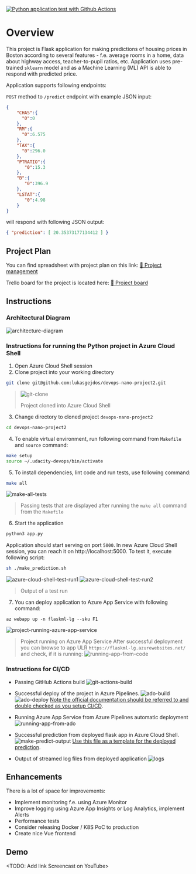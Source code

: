 [![Python application test with Github Actions](https://github.com/lukasgejdos/devops-nano-project2/actions/workflows/pythonapp.yml/badge.svg)](https://github.com/lukasgejdos/devops-nano-project2/actions/workflows/pythonapp.yml)

# Overview

This project is Flask application for making predictions of housing prices in Boston according to several features - f.e. average rooms in a home, data about highway access, teacher-to-pupil ratios, etc. Application uses pre-trained `sklearn` model and as a Machine Learning (ML) API is able to respond with predicted price. 

Application supports following endpoints:

`POST` method to `/predict` endpoint with example JSON input:
```json
{
    "CHAS":{
      "0":0
    },
    "RM":{
      "0":6.575
    },
    "TAX":{
      "0":296.0
    },
    "PTRATIO":{
       "0":15.3
    },
    "B":{
       "0":396.9
    },
    "LSTAT":{
       "0":4.98
    }
}
```
will respond with following JSON output:
```json
{ "prediction": [ 20.35373177134412 ] }
```

## Project Plan
You can find spreadsheet with project plan on this link:
[📝 Project management](https://github.com/lukasgejdos/devops-nano-project2/files/6234685/project-management.xlsx)

Trello board for the project is located here:
[📅 Project board](https://trello.com/b/98M5XAQA/project-2)

## Instructions

### Architectural Diagram
![architecture-diagram](https://user-images.githubusercontent.com/9935013/113122389-dd506700-9213-11eb-9c0e-08bff5e14329.png)

### Instructions for running the Python project in Azure Cloud Shell
1. Open Azure Cloud Shell session
2. Clone project into your working directory
```sh
git clone git@github.com:lukasgejdos/devops-nano-project2.git 
```
> ![git-clone](https://user-images.githubusercontent.com/9935013/113044335-ca9b4b00-919d-11eb-92b8-e866835bb987.png)
> 
> Project cloned into Azure Cloud Shell
3. Change directory to cloned project `devops-nano-project2`
```sh
cd devops-nano-project2
```
4. To enable virtual environment, run following command from `Makefile` and `source` command:
```sh
make setup
source ~/.udacity-devops/bin/activate
```
5. To install dependencies, lint code and run tests, use following command:
```sh
make all
```
![make-all-tests](https://user-images.githubusercontent.com/9935013/113044372-d6870d00-919d-11eb-8c81-cfedf1dadc13.png)
> Passing tests that are displayed after running the `make all` command from the `Makefile`
6. Start the application
```sh
python3 app.py
```
Application should start serving on port `5000`. In new Azure Cloud Shell session, you can reach it on http://localhost:5000. To test it, execute following script:
```sh
sh ./make_prediction.sh
```
![azure-cloud-shell-test-run1](https://user-images.githubusercontent.com/9935013/113122432-e93c2900-9213-11eb-8f7f-7fa049ff70ad.png)
![azure-cloud-shell-test-run2](https://user-images.githubusercontent.com/9935013/113122434-e9d4bf80-9213-11eb-9425-778465037668.png)
> Output of a test run
7. You can deploy application to Azure App Service with following command:
```azurecli
az webapp up -n flaskml-lg --sku F1
```
![project-running-azure-app-service](https://user-images.githubusercontent.com/9935013/113045994-cbcd7780-919f-11eb-8027-34ec64069a00.png)
> Project running on Azure App Service
After successful deployment you can browse to app ULR `https://flaskml-lg.azurewebsites.net/` and check, if it is running:
![running-app-from-code](https://user-images.githubusercontent.com/9935013/113055330-c3c70500-91aa-11eb-9e6b-2f718255b6ee.png)

### Instructions for CI/CD

* Passing GitHub Actions build
![git-actions-build](https://user-images.githubusercontent.com/9935013/113054608-e60c5300-91a9-11eb-8ab4-2f8eeb1a06cb.png)

* Successful deploy of the project in Azure Pipelines. 
![ado-build](https://user-images.githubusercontent.com/9935013/113045943-b8221100-919f-11eb-97da-1cf0a7fdbf3c.png)
![ado-deploy](https://user-images.githubusercontent.com/9935013/113045950-bb1d0180-919f-11eb-92c2-f4beadbf7587.png)
[Note the official documentation should be referred to and double checked as you setup CI/CD](https://docs.microsoft.com/en-us/azure/devops/pipelines/ecosystems/python-webapp?view=azure-devops).

* Running Azure App Service from Azure Pipelines automatic deployment
![running-app-from-ado](https://user-images.githubusercontent.com/9935013/113055323-c32e6e80-91aa-11eb-881d-6260acc96351.png)

* Successful prediction from deployed flask app in Azure Cloud Shell.  
![make-predict-output](https://user-images.githubusercontent.com/9935013/113045985-c8d28700-919f-11eb-9a11-cd9b91e82077.png)
[Use this file as a template for the deployed prediction](https://github.com/udacity/nd082-Azure-Cloud-DevOps-Starter-Code/blob/master/C2-AgileDevelopmentwithAzure/project/starter_files/flask-sklearn/make_predict_azure_app.sh).

* Output of streamed log files from deployed application
![logs](https://user-images.githubusercontent.com/9935013/113045956-bfe1b580-919f-11eb-93b3-8a13fbe201ef.png)


## Enhancements

There is a lot of space for improvements:
* Implement monitoring f.e. using Azure Monitor
* Improve logging using Azure App Insights or Log Analytics, implement Alerts 
* Performance tests	
* Consider releasing Docker / K8S PoC to production
* Create nice Vue frontend

## Demo 

<TODO: Add link Screencast on YouTube>

